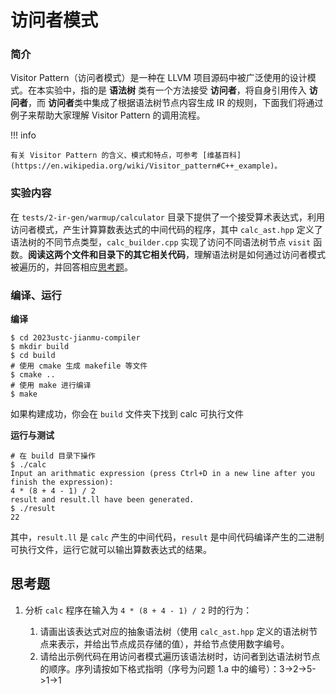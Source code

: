 # 访问者模式

### 简介

Visitor Pattern（访问者模式）是一种在 LLVM 项目源码中被广泛使用的设计模式。在本实验中，指的是 **语法树** 类有一个方法接受 **访问者**，将自身引用传入 **访问者**，而 **访问者**类中集成了根据语法树节点内容生成 IR 的规则，下面我们将通过例子来帮助大家理解 Visitor Pattern 的调用流程。

!!! info

    有关 Visitor Pattern 的含义、模式和特点，可参考 [维基百科](https://en.wikipedia.org/wiki/Visitor_pattern#C++_example)。

### 实验内容

<!-- TODO: 重写 -->

在 `tests/2-ir-gen/warmup/calculator` 目录下提供了一个接受算术表达式，利用访问者模式，产生计算算数表达式的中间代码的程序，其中 `calc_ast.hpp` 定义了语法树的不同节点类型，`calc_builder.cpp` 实现了访问不同语法树节点 `visit` 函数。**阅读这两个文件和目录下的其它相关代码**，理解语法树是如何通过访问者模式被遍历的，并回答相应[思考题](./visitor_pattern.md#思考题)。

### 编译、运行

**编译**

```shell
$ cd 2023ustc-jianmu-compiler
$ mkdir build
$ cd build
# 使用 cmake 生成 makefile 等文件
$ cmake ..
# 使用 make 进行编译
$ make
```

如果构建成功，你会在 `build` 文件夹下找到 calc 可执行文件

**运行与测试**

```shell
# 在 build 目录下操作
$ ./calc
Input an arithmatic expression (press Ctrl+D in a new line after you finish the expression):
4 * (8 + 4 - 1) / 2
result and result.ll have been generated.
$ ./result
22
```

其中，`result.ll` 是 `calc` 产生的中间代码，`result` 是中间代码编译产生的二进制可执行文件，运行它就可以输出算数表达式的结果。

## 思考题

1. 分析 `calc` 程序在输入为 `4 * (8 + 4 - 1) / 2` 时的行为：

   1. 请画出该表达式对应的抽象语法树（使用 `calc_ast.hpp` 定义的语法树节点来表示，并给出节点成员存储的值），并给节点使用数字编号。
   2. 请给出示例代码在用访问者模式遍历该语法树时，访问者到达语法树节点的顺序。序列请按如下格式指明（序号为问题 1.a 中的编号）：3->2->5->1->1
